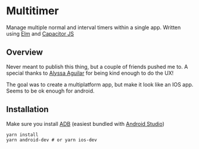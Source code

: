 # Multitimer

Manage multiple normal and interval timers within a single app.
Written using [Elm](https://elm-lang.org/) and [Capacitor JS](https://capacitorjs.com/)

## Overview

Never meant to publish this thing, but a couple of friends pushed me to. A special thanks to [Alyssa Aguilar](https://www.instagram.com/ms_mambo/?hl=en) for being kind
enough to do the UX!

The goal was to create a multiplatform app, but make it look like an IOS app. Seems to be ok enough for android.

## Installation

Make sure you install [ADB](https://developer.android.com/studio/command-line/adb) (easiest bundled with [Android Studio](https://developer.android.com/studio/))

```
yarn install
yarn android-dev # or yarn ios-dev
```
